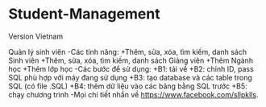 # Student-Management
Version Vietnam

Quản lý sinh viên
-Các tính năng:
  +Thêm, sửa, xóa, tìm kiếm, danh sách Sinh viên
  +Thêm, sửa, xóa, tìm kiếm, danh sách Giảng viên
  +Thêm Ngành học
  +Thêm lớp học
-Các bước để sử dụng:
  +B1: tải về
  +B2: chỉnh ID, pass SQL phù hợp với máy đang sử dụng
  +B3: tạo database và các table trong SQL (có file .SQL)
  +B4: thêm dữ liệu vào các bảng bằng SQL trước
  +B5: chạy chương trình
-Mọi chi tiết nhắn về https://www.facebook.com/sllpklls.
